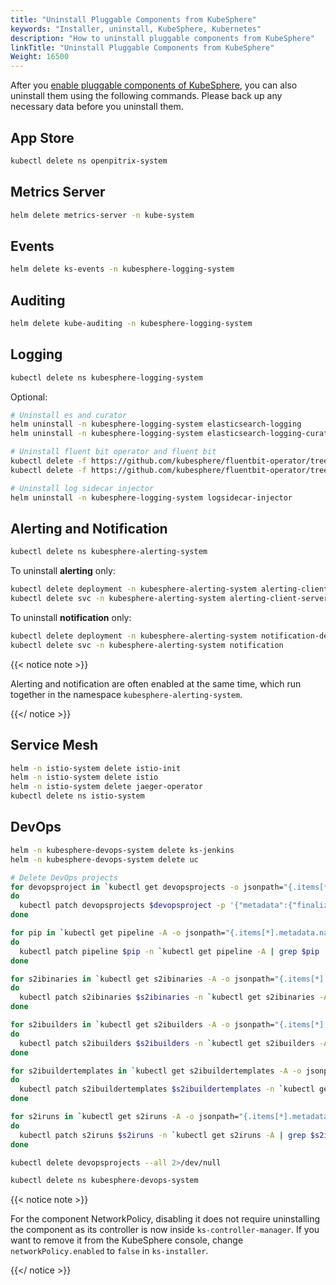 ```yaml
---
title: "Uninstall Pluggable Components from KubeSphere"
keywords: "Installer, uninstall, KubeSphere, Kubernetes"
description: "How to uninstall pluggable components from KubeSphere"
linkTitle: "Uninstall Pluggable Components from KubeSphere"
Weight: 16500
---
```


After you [enable pluggable components of KubeSphere](../../../pluggable-components/), you can also uninstall them using the following commands. Please back up any necessary data before you uninstall them.

## App Store

```bash
kubectl delete ns openpitrix-system
```

## Metrics Server

```bash
helm delete metrics-server -n kube-system
```

## Events

```bash
helm delete ks-events -n kubesphere-logging-system
```

## Auditing

```bash
helm delete kube-auditing -n kubesphere-logging-system
```

## Logging

```bash
kubectl delete ns kubesphere-logging-system
```

Optional:

```bash
# Uninstall es and curator
helm uninstall -n kubesphere-logging-system elasticsearch-logging
helm uninstall -n kubesphere-logging-system elasticsearch-logging-curator

# Uninstall fluent bit operator and fluent bit
kubectl delete -f https://github.com/kubesphere/fluentbit-operator/tree/v0.2.0/manifests/logging-stack
kubectl delete -f https://github.com/kubesphere/fluentbit-operator/tree/v0.2.0/manifests/setup

# Uninstall log sidecar injector
helm uninstall -n kubesphere-logging-system logsidecar-injector
```

## Alerting and Notification

```bash
kubectl delete ns kubesphere-alerting-system
```

To uninstall **alerting** only:

```bash
kubectl delete deployment -n kubesphere-alerting-system alerting-client alerting-executor alerting-manager alerting-watcher
kubectl delete svc -n kubesphere-alerting-system alerting-client-server alerting-manager-server
```

To uninstall **notification** only:

```bash
kubectl delete deployment -n kubesphere-alerting-system notification-deployment
kubectl delete svc -n kubesphere-alerting-system notification
```

{{< notice note >}}

Alerting and notification are often enabled at the same time, which run together in the namespace `kubesphere-alerting-system`.

{{</ notice >}} 

## Service Mesh

```bash
helm -n istio-system delete istio-init
helm -n istio-system delete istio
helm -n istio-system delete jaeger-operator
kubectl delete ns istio-system
```

## DevOps

```bash
helm -n kubesphere-devops-system delete ks-jenkins
helm -n kubesphere-devops-system delete uc
```

```bash
# Delete DevOps projects
for devopsproject in `kubectl get devopsprojects -o jsonpath="{.items[*].metadata.name}"`
do
  kubectl patch devopsprojects $devopsproject -p '{"metadata":{"finalizers":null}}' --type=merge
done

for pip in `kubectl get pipeline -A -o jsonpath="{.items[*].metadata.name}"`
do
  kubectl patch pipeline $pip -n `kubectl get pipeline -A | grep $pip | awk '{print $1}'` -p '{"metadata":{"finalizers":null}}' --type=merge
done

for s2ibinaries in `kubectl get s2ibinaries -A -o jsonpath="{.items[*].metadata.name}"`
do
  kubectl patch s2ibinaries $s2ibinaries -n `kubectl get s2ibinaries -A | grep $s2ibinaries | awk '{print $1}'` -p '{"metadata":{"finalizers":null}}' --type=merge
done

for s2ibuilders in `kubectl get s2ibuilders -A -o jsonpath="{.items[*].metadata.name}"`
do
  kubectl patch s2ibuilders $s2ibuilders -n `kubectl get s2ibuilders -A | grep $s2ibuilders | awk '{print $1}'` -p '{"metadata":{"finalizers":null}}' --type=merge
done

for s2ibuildertemplates in `kubectl get s2ibuildertemplates -A -o jsonpath="{.items[*].metadata.name}"`
do
  kubectl patch s2ibuildertemplates $s2ibuildertemplates -n `kubectl get s2ibuildertemplates -A | grep $s2ibuildertemplates | awk '{print $1}'` -p '{"metadata":{"finalizers":null}}' --type=merge
done

for s2iruns in `kubectl get s2iruns -A -o jsonpath="{.items[*].metadata.name}"`
do
  kubectl patch s2iruns $s2iruns -n `kubectl get s2iruns -A | grep $s2iruns | awk '{print $1}'` -p '{"metadata":{"finalizers":null}}' --type=merge
done

kubectl delete devopsprojects --all 2>/dev/null
```

```bash
kubectl delete ns kubesphere-devops-system
```

{{< notice note >}} 

For the component NetworkPolicy, disabling it does not require uninstalling the component as its controller is now inside `ks-controller-manager`. If you want to remove it from the KubeSphere console, change `networkPolicy.enabled` to `false` in `ks-installer`.

{{</ notice >}} 
